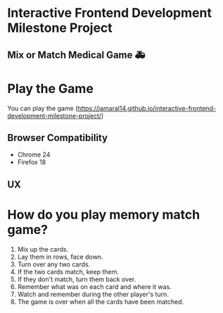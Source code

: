 # Interactive Frontend Development Milestone Project 


## Mix or Match Medical Game  :ambulance:

# Play the Game

You can play the game (https://jamaral14.github.io/interactive-frontend-development-milestone-project/) 


## Browser Compatibility

* Chrome 24
* Firefox 18

## UX

















# How do you play memory match game?

1. Mix up the cards.
2. Lay them in rows, face down.
3. Turn over any two cards.
4. If the two cards match, keep them.
5. If they don't match, turn them back over.
6. Remember what was on each card and where it was.
7. Watch and remember during the other player's turn.
8. The game is over when all the cards have been matched.





